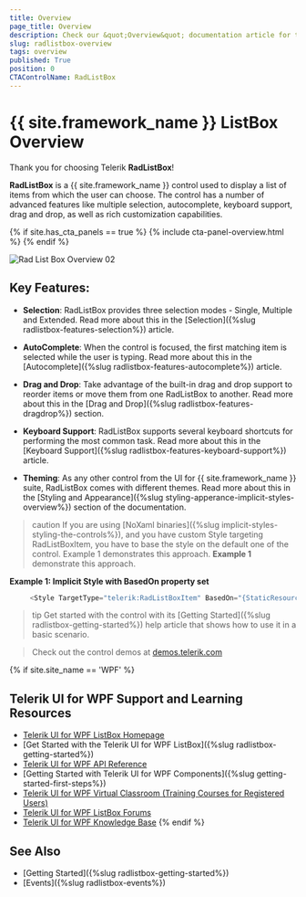 ```yaml
---
title: Overview
page_title: Overview
description: Check our &quot;Overview&quot; documentation article for the RadListBox {{ site.framework_name }} control.
slug: radlistbox-overview
tags: overview
published: True
position: 0
CTAControlName: RadListBox
---
```


# {{ site.framework_name }} ListBox Overview

Thank you for choosing Telerik __RadListBox__!

__RadListBox__ is a {{ site.framework_name }} control used to display a list of items from which the user can choose. The control has a number of advanced features like multiple selection, autocomplete, keyboard support, drag and drop, as well as rich customization capabilities.

{% if site.has_cta_panels == true %}
{% include cta-panel-overview.html %}
{% endif %}

![Rad List Box Overview 02](images/RadListBox_Overview_02_WPF.png)

## Key Features:

* __Selection__: RadListBox provides three selection modes - Single, Multiple and Extended. Read more about this in the [Selection]({%slug radlistbox-features-selection%}) article.

* __AutoComplete__: When the control is focused, the first matching item is selected while the user is typing. Read more about this in the [Autocomplete]({%slug radlistbox-features-autocomplete%}) article.

* __Drag and Drop__: Take advantage of the built-in drag and drop support to reorder items or move them from one RadListBox to another. Read more about this in the [Drag and Drop]({%slug radlistbox-features-dragdrop%}) section.

* __Keyboard Support__: RadListBox supports several keyboard shortcuts for performing the most common task. Read more about this in the [Keyboard Support]({%slug radlistbox-features-keyboard-support%}) article.

* __Theming__: As any other control from the UI for {{ site.framework_name }} suite, RadListBox comes with different themes. Read more about this in the [Styling and Appearance]({%slug styling-apperance-implicit-styles-overview%}) section of the documentation. 

>caution  If you are using [NoXaml binaries]({%slug implicit-styles-styling-the-controls%}), and you have custom Style targeting RadListBoxItem, you have to base the style on the default one of the control. Example 1 demonstrates this approach. __Example 1__ demonstrate this approach.

__Example 1: Implicit Style with BasedOn property set__
```C#
	 <Style TargetType="telerik:RadListBoxItem" BasedOn="{StaticResource RadListBoxItemStyle}"/>
```

>tip Get started with the control with its [Getting Started]({%slug radlistbox-getting-started%}) help article that shows how to use it in a basic scenario.

> Check out the control demos at [demos.telerik.com](https://demos.telerik.com/wpf/)

{% if site.site_name == 'WPF' %}
## Telerik UI for WPF Support and Learning Resources

* [Telerik UI for WPF ListBox Homepage](https://www.telerik.com/products/wpf/listbox.aspx)
* [Get Started with the Telerik UI for WPF ListBox]({%slug radlistbox-getting-started%})
* [Telerik UI for WPF API Reference](https://docs.telerik.com/devtools/wpf/api/)
* [Getting Started with Telerik UI for WPF Components]({%slug getting-started-first-steps%})
* [Telerik UI for WPF Virtual Classroom (Training Courses for Registered Users)](https://learn.telerik.com/learn/course/external/view/elearning/16/telerik-ui-for-wpf) 
* [Telerik UI for WPF ListBox Forums](https://www.telerik.com/forums/wpf)
* [Telerik UI for WPF Knowledge Base](https://docs.telerik.com/devtools/wpf/knowledge-base)
{% endif %}

## See Also
 * [Getting Started]({%slug radlistbox-getting-started%})
 * [Events]({%slug radlistbox-events%})
